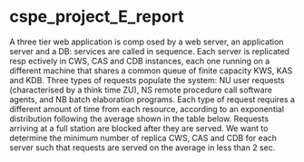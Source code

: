 # cspe_project_E_report
A three tier web application is comp osed by a web server, an application
server and a DB: services are called in sequence. Each server is replicated
resp ectively in CWS, CAS and CDB instances, each one running on a different
machine that shares a common queue of finite capacity KWS, KAS and KDB.
Three types of requests populate the system: NU user requests (characterised
by a think time ZU), NS remote procedure call software agents, and NB batch
elaboration programs. Each type of request requires a different amount of
time from each resource, according to an exponential distribution following
the average shown in the table below. Requests arriving at a full station are
blocked after they are served.
We want to determine the minimum number of replica CWS, CAS and
CDB for each server such that requests are served on the average in less than
2 sec.
